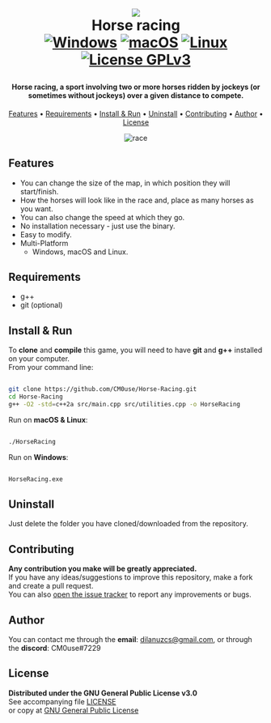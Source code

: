 <!--
*** If you like this README,
*** it is available as a template in my repositories,
*** here is the link:
*** https://github.com/CM0use/README-TEMPLATE
-->

<h1 align="center">

<a href="https://en.wikipedia.org/wiki/File:GGF_Race5.jpg"><img src="https://upload.wikimedia.org/wikipedia/commons/4/48/GGF_Race5.jpg"></a>
  <br>Horse racing<br>
  <a href="https://shields.io/"><img src="https://img.shields.io/badge/Windows-0078d7?style=for-the-badge&logo=windows&logoColor=ffffff" alt="Windows"></a>
  <a href="https://shields.io/"><img src="https://img.shields.io/badge/mac%20OS-313131?style=for-the-badge&logo=macos&logoColor=d7d7d7" alt="macOS"></a>
  <a href="https://shields.io/"><img src="https://img.shields.io/badge/Linux-ffffff?style=for-the-badge&logo=linux&logoColor=000000" alt="Linux"></a>
  <br><a href="https://github.com/CM0use/Horse-Racing/blob/main/LICENSE"><img src="https://img.shields.io/badge/License-GPLv3-4a6484?style=for-the-badge" alt="License GPLv3"></a>
</h1>

<h4 align="center">Horse racing, a sport involving two or more horses ridden by jockeys (or sometimes without jockeys) over a given distance to compete.</h4>

<p align="center">
  <a href="#features">Features</a> •
  <a href="#requirements">Requirements</a> •
  <a href="#install--run">Install & Run</a> •
  <a href="#uninstall">Uninstall</a> •
  <a href="#contributing">Contributing</a> •
  <a href="#author">Author</a> •
  <a href="#license">License</a>
</p>

<div align="center">

![race](https://user-images.githubusercontent.com/102839710/224604230-e4749c1b-11f3-4a12-839e-98d58b661a79.gif)

</div>

## Features

* You can change the size of the map, in which position they will start/finish.
* How the horses will look like in the race and, place as many horses as you want.
* You can also change the speed at which they go.
* No installation necessary - just use the binary.
* Easy to modify.
* Multi-Platform
  - Windows, macOS and Linux.

## Requirements

* g++
* git (optional)

## Install & Run

To **clone** and **compile** this game, you will need to have **git** and **g++** installed on your computer.<br>
From your command line:

```bash

git clone https://github.com/CM0use/Horse-Racing.git
cd Horse-Racing
g++ -O2 -std=c++2a src/main.cpp src/utilities.cpp -o HorseRacing

```
Run on **macOS & Linux**:

```bash

./HorseRacing

```

Run on **Windows**:

```cmd

HorseRacing.exe

```

## Uninstall

Just delete the folder you have cloned/downloaded from the repository.

## Contributing

**Any contribution you make will be greatly appreciated.**<br>
If you have any ideas/suggestions to improve this repository, make a fork and create a pull request.<br>
You can also <a href="https://github.com/CM0use/Horse-Racing/issues">open the issue tracker</a> to report any improvements or bugs.<br>

## Author

You can contact me through the **email**: dilanuzcs@gmail.com, or through the **discord**: CM0use#7229

## License

**Distributed under the GNU General Public License v3.0**<br>
See accompanying file <a href="https://github.com/CM0use/Horse-Racing/blob/main/LICENSE">LICENSE</a><br>
or copy at <a href="https://www.gnu.org/licenses/gpl-3.0.txt">GNU General Public License</a>
